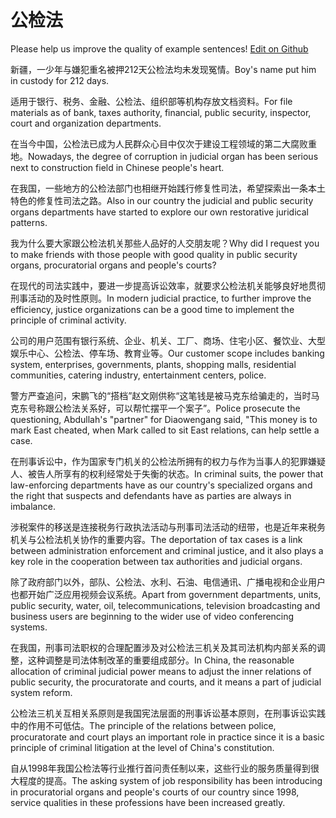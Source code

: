 # 公检法

Please help us improve the quality of example sentences! [Edit on Github](https://github.com/jiyushe/jiyu-example-sentence-source/blob/main/chinese/gongjianfa.md)

<p><span class="chinese">新疆，一少年与嫌犯重名被押212天公检法均未发现冤情。</span><span class="english">Boy's name put him in custody for 212 days.</span></p>

<p><span class="chinese">适用于银行、税务、金融、公检法、组织部等机构存放文档资料。</span><span class="english">For file materials as of bank, taxes authority, financial, public security, inspector, court and organization departments.</span></p>

<p><span class="chinese">在当今中国，公检法已成为人民群众心目中仅次于建设工程领域的第二大腐败重地。</span><span class="english">Nowadays, the degree of corruption in judicial organ has been serious next to construction field in Chinese people's heart.</span></p>

<p><span class="chinese">在我国，一些地方的公检法部门也相继开始践行修复性司法，希望探索出一条本土特色的修复性司法之路。</span><span class="english">Also in our country the judicial and public security organs departments have started to explore our own restorative juridical patterns.</span></p>

<p><span class="chinese">我为什么要大家跟公检法机关那些人品好的人交朋友呢？</span><span class="english">Why did I request you to make friends with those people with good quality in public security organs, procuratorial organs and people's courts?</span></p>

<p><span class="chinese">在现代的司法实践中，要进一步提高诉讼效率，就要求公检法机关能够良好地贯彻刑事活动的及时性原则。</span><span class="english">In modern judicial practice, to further improve the efficiency, justice organizations can be a good time to implement the principle of criminal activity.</span></p>

<p><span class="chinese">公司的用户范围有银行系统、企业、机关、工厂、商场、住宅小区、餐饮业、大型娱乐中心、公检法、停车场、教育业等。</span><span class="english">Our customer scope includes banking system, enterprises, governments, plants, shopping malls, residential communities, catering industry, entertainment centers, police.</span></p>

<p><span class="chinese">警方严查追问，宋鹏飞的“搭档”赵文刚供称“这笔钱是被马克东给骗走的，当时马克东号称跟公检法关系好，可以帮忙摆平一个案子”。</span><span class="english">Police prosecute the questioning, Abdullah's "partner" for Diaowengang said, "This money is to mark East cheated, when Mark called to sit East relations, can help settle a case.</span></p>

<p><span class="chinese">在刑事诉讼中，作为国家专门机关的公检法所拥有的权力与作为当事人的犯罪嫌疑人、被告人所享有的权利经常处于失衡的状态。</span><span class="english">In criminal suits, the power that law-enforcing departments have as our country's specialized organs and the right that suspects and defendants have as parties are always in imbalance.</span></p>

<p><span class="chinese">涉税案件的移送是连接税务行政执法活动与刑事司法活动的纽带，也是近年来税务机关与公检法机关协作的重要内容。</span><span class="english">The deportation of tax cases is a link between administration enforcement and criminal justice, and it also plays a key role in the cooperation between tax authorities and judicial organs.</span></p>

<p><span class="chinese">除了政府部门以外，部队、公检法、水利、石油、电信通讯、广播电视和企业用户也都开始广泛应用视频会议系统。</span><span class="english">Apart from government departments, units, public security, water, oil, telecommunications, television broadcasting and business users are beginning to the wider use of video conferencing systems.</span></p>

<p><span class="chinese">在我国，刑事司法职权的合理配置涉及对公检法三机关及其司法机构内部关系的调整，这种调整是司法体制改革的重要组成部分。</span><span class="english">In China, the reasonable allocation of criminal judicial power means to adjust the inner relations of public security, the procuratorate and courts, and it means a part of judicial system reform.</span></p>

<p><span class="chinese">公检法三机关互相关系原则是我国宪法层面的刑事诉讼基本原则，在刑事诉讼实践中的作用不可低估。</span><span class="english">The principle of the relations between police, procuratorate and court plays an important role in practice since it is a basic principle of criminal litigation at the level of China's constitution.</span></p>

<p><span class="chinese">自从1998年我国公检法等行业推行首问责任制以来，这些行业的服务质量得到很大程度的提高。</span><span class="english">The asking system of job responsibility has been introducing in procuratorial organs and people's courts of our country since 1998, service qualities in these professions have been increased greatly.</span></p>

